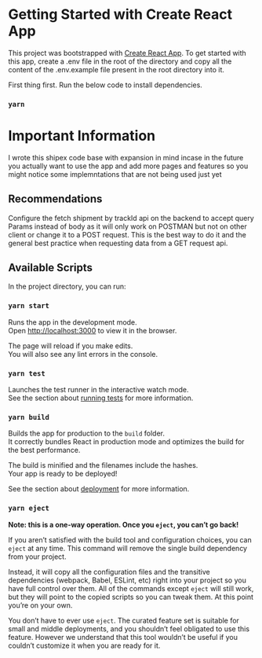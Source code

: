 # Getting Started with Create React App

This project was bootstrapped with [Create React App](https://github.com/facebook/create-react-app).
To get started with this app, create a .env file in the root of the directory and copy all the content of the .env.example file present in the root directory into it.

First thing first. Run the below code to install dependencies.

### `yarn`

# Important Information
I wrote this shipex code base with expansion in mind incase in the future you actually want to use the app and add more pages and features so you might notice some implemntations that are not being used just yet


## Recommendations
Configure the fetch shipment by trackId api on the backend to accept query Params instead of body as it will only work on POSTMAN but not on other client or change it to a POST request.  This is the best way to do it and the general best practice when requesting data from a GET request api.


## Available Scripts

In the project directory, you can run:

### `yarn start`

Runs the app in the development mode.\
Open [http://localhost:3000](http://localhost:3000) to view it in the browser.

The page will reload if you make edits.\
You will also see any lint errors in the console.

### `yarn test`

Launches the test runner in the interactive watch mode.\
See the section about [running tests](https://facebook.github.io/create-react-app/docs/running-tests) for more information.

### `yarn build`

Builds the app for production to the `build` folder.\
It correctly bundles React in production mode and optimizes the build for the best performance.

The build is minified and the filenames include the hashes.\
Your app is ready to be deployed!

See the section about [deployment](https://facebook.github.io/create-react-app/docs/deployment) for more information.

### `yarn eject`

**Note: this is a one-way operation. Once you `eject`, you can’t go back!**

If you aren’t satisfied with the build tool and configuration choices, you can `eject` at any time. This command will remove the single build dependency from your project.

Instead, it will copy all the configuration files and the transitive dependencies (webpack, Babel, ESLint, etc) right into your project so you have full control over them. All of the commands except `eject` will still work, but they will point to the copied scripts so you can tweak them. At this point you’re on your own.

You don’t have to ever use `eject`. The curated feature set is suitable for small and middle deployments, and you shouldn’t feel obligated to use this feature. However we understand that this tool wouldn’t be useful if you couldn’t customize it when you are ready for it.

